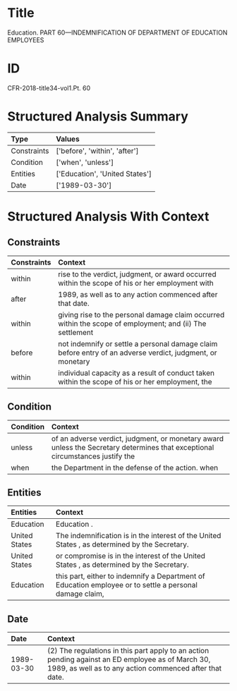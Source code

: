 # Title

 Education. PART 60—INDEMNIFICATION OF DEPARTMENT OF EDUCATION EMPLOYEES


# ID

 CFR-2018-title34-vol1.Pt. 60


# Structured Analysis Summary

| Type        | Values                         |
|:------------|:-------------------------------|
| Constraints | ['before', 'within', 'after']  |
| Condition   | ['when', 'unless']             |
| Entities    | ['Education', 'United States'] |
| Date        | ['1989-03-30']                 |


# Structured Analysis With Context

 


## Constraints

| Constraints   | Context                                                                                                   |
|:--------------|:----------------------------------------------------------------------------------------------------------|
| within        | rise to the verdict, judgment, or award occurred within the scope of his or her employment with           |
| after         | 1989, as well as to any action commenced after  that date.                                                |
| within        | giving rise to the personal damage claim occurred within the scope of employment; and (ii) The settlement |
| before        | not indemnify or settle a personal damage claim before entry of an adverse verdict, judgment, or monetary |
| within        | individual capacity as a result of conduct taken within the scope of his or her employment, the           |


## Condition

| Condition   | Context                                                                                                                       |
|:------------|:------------------------------------------------------------------------------------------------------------------------------|
| unless      | of an adverse verdict, judgment, or monetary award unless the Secretary determines that exceptional circumstances justify the |
| when        | the Department in the defense of the action. when                                                                             |


## Entities

| Entities      | Context                                                                                                 |
|:--------------|:--------------------------------------------------------------------------------------------------------|
| Education     | Education .                                                                                             |
| United States | The indemnification is in the interest of the United States , as determined by the Secretary.           |
| United States | or compromise is in the interest of the United States , as determined by the Secretary.                 |
| Education     | this part, either to indemnify a Department of Education employee or to settle a personal damage claim, |


## Date

| Date       | Context                                                                                                                                                      |
|:-----------|:-------------------------------------------------------------------------------------------------------------------------------------------------------------|
| 1989-03-30 | (2) The regulations in this part apply to an action pending against an ED employee as of March 30, 1989, as well as to any action commenced after that date. |


